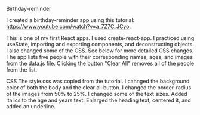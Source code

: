 Birthday-reminder

I created a birthday-reminder app using this tutorial: https://www.youtube.com/watch?v=a_7Z7C_JCyo.

This is one of my first React apps.
I used create-react-app.
I practiced using useState, importing and exporting components, and deconstructing objects.
I also changed some of the CSS. See below for more detailed CSS changes.
The app lists five people with their corresponding names, ages, and images from the data.js file.
Clicking the button "Clear All" removes all of the people from the list.

CSS
The style.css was copied from the tutorial.
I cahnged the background color of both the body and the clear all button. I changed the border-radius of the images from 50% to 25%. I changed some of the text sizes. Added italics to the age and years text. Enlarged the heading text, centered it, and added an underline.
